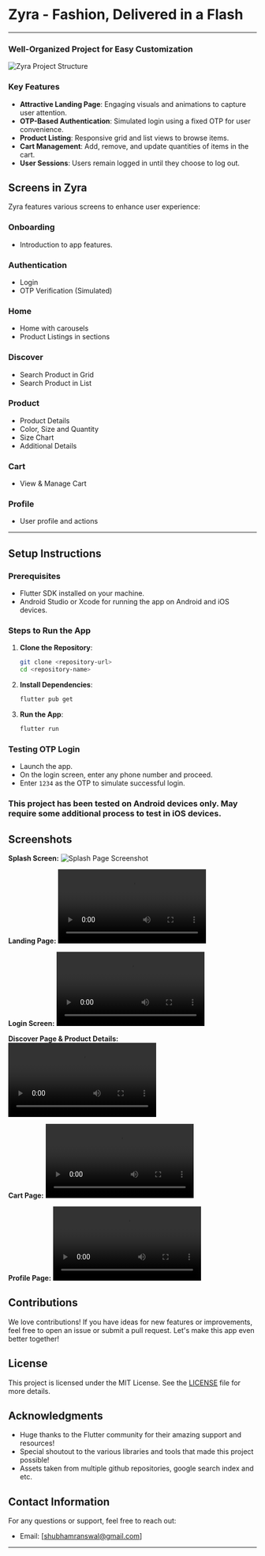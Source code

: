 # Zyra - Fashion, Delivered in a Flash
---
### Well-Organized Project for Easy Customization

![Zyra Project Structure](assets/readme/project_structure.png)

### Key Features

- **Attractive Landing Page**: Engaging visuals and animations to capture user attention.
- **OTP-Based Authentication**: Simulated login using a fixed OTP for user convenience.
- **Product Listing**: Responsive grid and list views to browse items.
- **Cart Management**: Add, remove, and update quantities of items in the cart.
- **User Sessions**: Users remain logged in until they choose to log out.

## Screens in Zyra

Zyra features various screens to enhance user experience:

### Onboarding
- Introduction to app features.

### Authentication
- Login
- OTP Verification (Simulated)

### Home
- Home with carousels
- Product Listings in sections

### Discover
- Search Product in Grid
- Search Product in List

### Product
- Product Details
- Color, Size and Quantity
- Size Chart
- Additional Details

### Cart
- View & Manage Cart

### Profile
- User profile and actions

---
## Setup Instructions

### Prerequisites
- Flutter SDK installed on your machine.
- Android Studio or Xcode for running the app on Android and iOS devices.

### Steps to Run the App

1. **Clone the Repository**:
   ```bash
   git clone <repository-url>
   cd <repository-name>
   ```

2. **Install Dependencies**:
   ```bash
   flutter pub get
   ```

3. **Run the App**:
   ```bash
   flutter run
   ```

### Testing OTP Login
- Launch the app.
- On the login screen, enter any phone number and proceed.
- Enter `1234` as the OTP to simulate successful login.

### This project has been tested on Android devices only. May require some additional process to test in iOS devices.

## Screenshots

**Splash Screen:**
![Splash Page Screenshot](assets/readme/splashscreen.png)

**Landing Page:**
![Landing Page Screenshot](assets/readme/home.mp4)

**Login Screen:**
![Login Screen Screenshot](assets/readme/login.mp4)

**Discover Page & Product Details:**
![Product Listing Screenshot](assets/readme/discover.mp4)

**Cart Page:**
![Cart Page Screenshot](assets/readme/cart.mp4)

**Profile Page:**
![Profile Page Screenshot](assets/readme/profile.mp4)

## Contributions

We love contributions! If you have ideas for new features or improvements, feel free to open an issue or submit a pull request. Let's make this app even better together!

## License

This project is licensed under the MIT License. See the [LICENSE](LICENSE) file for more details.

## Acknowledgments

- Huge thanks to the Flutter community for their amazing support and resources!
- Special shoutout to the various libraries and tools that made this project possible!
- Assets taken from multiple github repositories, google search index and etc.

## Contact Information

For any questions or support, feel free to reach out:

- Email: [shubhamranswal@gmail.com]
---